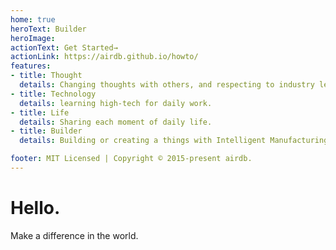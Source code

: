 ```yaml
---
home: true
heroText: Builder
heroImage:
actionText: Get Started→
actionLink: https://airdb.github.io/howto/
features:
- title: Thought
  details: Changing thoughts with others, and respecting to industry leaders.
- title: Technology
  details: learning high-tech for daily work.
- title: Life
  details: Sharing each moment of daily life.
- title: Builder
  details: Building or creating a things with Intelligent Manufacturing

footer: MIT Licensed | Copyright © 2015-present airdb.
---
```


# Hello.

Make a difference in the world.
